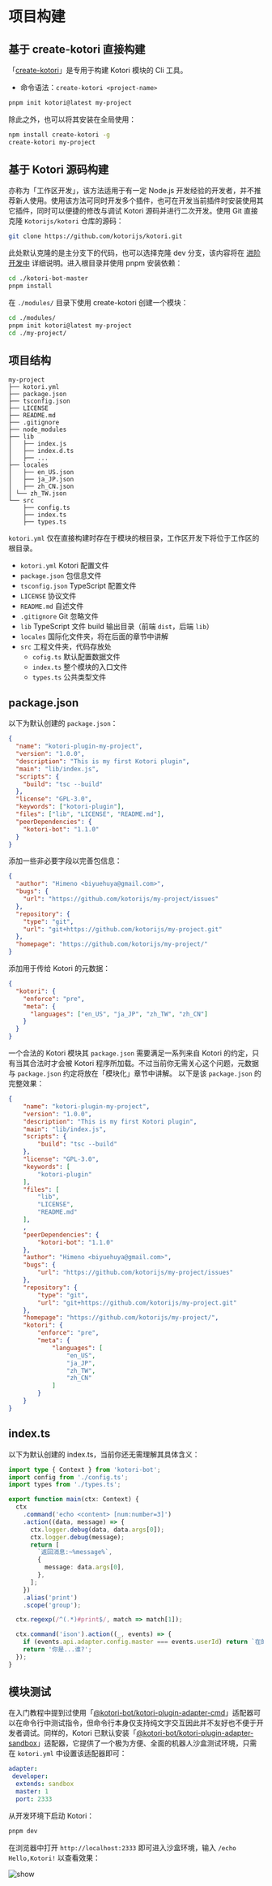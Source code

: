 # 项目构建

## 基于 create-kotori 直接构建

「[create-kotori](https://github.com/kotorijs/create-kotori)」是专用于构建 Kotori 模块的 Cli 工具。

- 命令语法：`create-kotori <project-name>`

```bash
pnpm init kotori@latest my-project
```

除此之外，也可以将其安装在全局使用：

```bash
npm install create-kotori -g
create-kotori my-project
```

## 基于 Kotori 源码构建

亦称为「工作区开发」，该方法适用于有一定 Node.js 开发经验的开发者，并不推荐新人使用。使用该方法可同时开发多个插件，也可在开发当前插件时安装使用其它插件，同时可以便捷的修改与调试 Kotori 源码并进行二次开发。使用 Git 直接克隆 `Kotorijs/kotori` 仓库的源码：

```bash
git clone https://github.com/kotorijs/kotori.git
```

此处默认克隆的是主分支下的代码，也可以选择克隆 dev 分支，该内容将在 [进阶开发中](../deep) 详细说明。进入根目录并使用 pnpm 安装依赖：

```bash
cd ./kotori-bot-master
pnpm install
```

在 `./modules/` 目录下使用 create-kotori 创建一个模块：

```bash
cd ./modules/
pnpm init kotori@latest my-project
cd ./my-project/
```

## 项目结构

```text
my-project
├── kotori.yml
├── package.json
├── tsconfig.json
├── LICENSE
├── README.md
├── .gitignore
├── node_modules
├── lib
│   ├── index.js
│   ├── index.d.ts
│   ├── ...
├── locales
│   ├── en_US.json
│   ├── ja_JP.json
│   ├── zh_CN.json
│ └── zh_TW.json
└── src
    ├── config.ts
    ├── index.ts
    ├── types.ts
```

`kotori.yml` 仅在直接构建时存在于模块的根目录，工作区开发下将位于工作区的根目录。

- `kotori.yml` Kotori 配置文件
- `package.json` 包信息文件
- `tsconfig.json` TypeScript 配置文件
- `LICENSE` 协议文件
- `README.md` 自述文件
- `.gitignore` Git 忽略文件
- `lib` TypeScript 文件 build 输出目录（前端 `dist`，后端 `lib`）
- `locales` 国际化文件夹，将在后面的章节中讲解
- `src` 工程文件夹，代码存放处
  - `cofig.ts` 默认配置数据文件
  - `index.ts` 整个模块的入口文件
  - `types.ts` 公共类型文件

## package.json

以下为默认创建的 `package.json`：

```json
{
  "name": "kotori-plugin-my-project",
  "version": "1.0.0",
  "description": "This is my first Kotori plugin",
  "main": "lib/index.js",
  "scripts": {
    "build": "tsc --build"
  },
  "license": "GPL-3.0",
  "keywords": ["kotori-plugin"],
  "files": ["lib", "LICENSE", "README.md"],
  "peerDependencies": {
    "kotori-bot": "1.1.0"
  }
}
```

添加一些非必要字段以完善包信息：

```json
{
  "author": "Himeno <biyuehuya@gmail.com>",
  "bugs": {
    "url": "https://github.com/kotorijs/my-project/issues"
  },
  "repository": {
    "type": "git",
    "url": "git+https://github.com/kotorijs/my-project.git"
  },
  "homepage": "https://github.com/kotorijs/my-project/"
}
```

添加用于传给 Kotori 的元数据：

```json
{
  "kotori": {
    "enforce": "pre",
    "meta": {
      "languages": ["en_US", "ja_JP", "zh_TW", "zh_CN"]
    }
  }
}
```

一个合法的 Kotori 模块其 `package.json` 需要满足一系列来自 Kotori 的约定，只有当其合法时才会被 Kotori 程序所加载。不过当前你无需关心这个问题，元数据与 `package.json` 约定将放在「模块化」章节中讲解。
以下是该 `package.json` 的完整效果：

```json
{
    "name": "kotori-plugin-my-project",
    "version": "1.0.0",
    "description": "This is my first Kotori plugin",
    "main": "lib/index.js",
    "scripts": {
        "build": "tsc --build"
    },
    "license": "GPL-3.0",
    "keywords": [
        "kotori-plugin"
    ],
    "files": [
        "lib",
        "LICENSE",
        "README.md"
    ],
    ,
    "peerDependencies": {
        "kotori-bot": "1.1.0"
    },
    "author": "Himeno <biyuehuya@gmail.com>",
    "bugs": {
        "url": "https://github.com/kotorijs/my-project/issues"
    },
    "repository": {
        "type": "git",
        "url": "git+https://github.com/kotorijs/my-project.git"
    },
    "homepage": "https://github.com/kotorijs/my-project/",
    "kotori": {
        "enforce": "pre",
        "meta": {
            "languages": [
                "en_US",
                "ja_JP",
                "zh_TW",
                "zh_CN"
            ]
        }
    }
}
```

## index.ts

以下为默认创建的 index.ts，当前你还无需理解其具体含义：

```typescript
import type { Context } from 'kotori-bot';
import config from './config.ts';
import types from './types.ts';

export function main(ctx: Context) {
  ctx
    .command('echo <content> [num:number=3]')
    .action((data, message) => {
      ctx.logger.debug(data, data.args[0]);
      ctx.logger.debug(message);
      return [
        `返回消息:~%message%`,
        {
          message: data.args[0],
        },
      ];
    })
    .alias('print')
    .scope('group');

  ctx.regexp(/^(.*)#print$/, match => match[1]);

  ctx.command('ison').action((_, events) => {
    if (events.api.adapter.config.master === events.userId) return `在的哟主人~`;
    return '你是...谁?';
  });
}
```

## 模块测试

在入门教程中提到过使用「[@kotori-bot/kotori-plugin-adapter-cmd](../modules/README.md#@kotori-bot/kotori-plugin-adapter-cmd)」适配器可以在命令行中测试指令，但命令行本身仅支持纯文字交互因此并不友好也不便于开发者调试。同样的，Kotori 已默认安装「[@kotori-bot/kotori-plugin-adapter-sandbox](../modules/README.md#@kotori-bot/kotori-plugin-adapter-sandbox)」适配器，它提供了一个极为方便、全面的机器人沙盒测试环境，只需在 `kotori.yml` 中设置该适配器即可：

```yaml
adapter:
 developer:
  extends: sandbox
  master: 1
  port: 2333
```

从开发环境下启动 Kotori：

```bash
pnpm dev
```

在浏览器中打开 `http://localhost:2333` 即可进入沙盒环境，输入 `/echo Hello,Kotori!` 以查看效果：

![show](https://pic.imgdb.cn/item/65abe55e871b83018a1f2b92.png)
